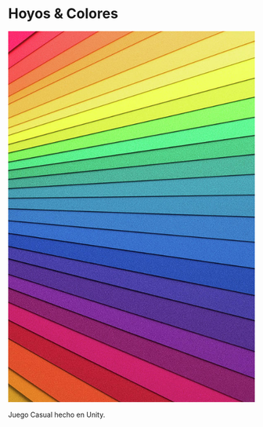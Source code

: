 # Hoyos & Colores

![](https://github.com/camilo1962/Hoyos-Colores/blob/main/Assets/Sprites/rainbow-colored-paper-miragec.jpg)

Juego Casual hecho en Unity.
